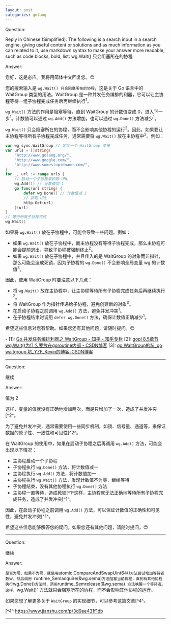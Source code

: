 ```yaml
---
layout: post
categories: golang
---
```

Question:

Reply in Chinese (Simplified).
The following is a search input in a search engine, giving useful content or solutions and as much information as you can related to it, use markdown syntax to make your answer more readable, such as code blocks, bold, list:
wg.Wait() 只会阻塞所在的协程

Answer:

您好，这是必应。我将用简体中文回复您。😊

您的搜索输入是 `wg.Wait() 只会阻塞所在的协程`，这是关于 Go 语言中的 WaitGroup 类型的用法。WaitGroup 是一种并发任务编排的利器，它可以让主协程等待一组子协程完成任务后再继续执行<sup>1</sup>。

`wg.Wait()` 方法的作用是阻塞等待，直到 WaitGroup 的计数值变成 0，进入下一步<sup>1</sup>。计数值可以通过 `wg.Add()` 方法增加，也可以通过 `wg.Done()` 方法减少<sup>1</sup>。

`wg.Wait()` 只会阻塞所在的协程，而不会影响其他协程的运行<sup>2</sup>。因此，如果要让主协程等待所有子协程完成任务，通常需要将 `wg.Wait()` 放在主协程中<sup>2</sup>。例如：

```go
var wg sync.WaitGroup // 定义一个 WaitGroup 变量
var urls = []string{
    "http://www.golang.org/",
    "http://www.google.com/",
    "http://www.somestupidname.com/",
}
for _, url := range urls {
    // 启动一个子协程来抓取 URL
    wg.Add(1) // 计数值加 1
    go func(url string) {
        defer wg.Done() // 计数值减 1
        // 抓取 URL
        http.Get(url)
    }(url)
}
// 等待所有子协程完成
wg.Wait()
```

如果将 `wg.Wait()` 放在子协程中，可能会导致一些问题。例如：

- 如果 `wg.Wait()` 放在子协程中，而主协程没有等待子协程完成，那么主协程可能会提前退出，导致子协程被强制终止<sup>2</sup>。
- 如果 `wg.Wait()` 放在子协程中，并且传入的是 WaitGroup 的对象而非指针，那么可能会造成死锁，因为子协程的 `wg.Done()` 不会影响全局变量 wg 的计数值<sup>3</sup>。

因此，使用 WaitGroup 时要注意以下几点：

- 将 `wg.Wait()` 放在主协程中，让主协程等待所有子协程完成任务后再继续执行<sup>2</sup>。
- 将 WaitGroup 作为指针传递给子协程，避免创建新的对象<sup>3</sup>。
- 在启动子协程之前调用 `wg.Add()` 方法，避免并发冲突<sup>1</sup>。
- 在子协程结束时调用 `defer wg.Done()` 方法，确保计数值正确减少<sup>1</sup>。

希望这些信息对您有帮助。如果您还有其他问题，请随时提问。😊

\-
\[1]: [Go 并发任务编排利器之 WaitGroup - 知乎 - 知乎专栏](https://zhuanlan.zhihu.com/p/350580031)
\[2]: [gopl 8.5章节wg.Wait()为什么要放在goroutine内部 - CSDN博客](https://blog.csdn.net/mathieu/article/details/107027015)
\[3]: [go WaitGroup的坑_go waitgroup 坑_YZF_Kevin的博客-CSDN博客](https://blog.csdn.net/yzf279533105/article/details/97041564)

<hr/>

Question:

继续

Answer:

值为 2

这样，变量的值就没有正确地增加两次，而是只增加了一次，造成了并发冲突[^2^。

为了避免并发冲突，通常需要使用一些同步机制，如锁、信号量、通道等，来保证数据的原子性、一致性和可见性[^2^。

在 WaitGroup 的使用中，如果在启动子协程之后再调用 `wg.Add()` 方法，可能会出现以下情况：

- 主协程启动一个子协程
- 子协程执行 `wg.Done()` 方法，将计数值减一
- 主协程执行 `wg.Add()` 方法，将计数值加一
- 主协程执行 `wg.Wait()` 方法，发现计数值不为零，继续等待
- 子协程结束，没有其他协程执行 `wg.Done()` 方法
- 主协程一直等待，造成死锁[^1^这样，主协程就无法正确地等待所有子协程完成任务，造成了并发冲突[^1^。

因此，在启动子协程之前调用 `wg.Add()` 方法，可以保证计数值的正确性和可见性，避免并发冲突[^1^。

希望这些信息能够解答您的疑问。如果您还有其他问题，请随时提问。😊


<hr/>

Question:

继续

Answer:

` 是否为零，如果不为零，就使用 `atomic.CompareAndSwapUint64()` 方法尝试增加等待者数 `w`，然后调用 `runtime_Semacquire(&wg.sema)` 方法阻塞当前协程，直到有其他协程执行 `wg.Done()` 方法时，调用 `runtime_Semrelease(&wg.sema)` 方法唤醒一个等待者。这样，`wg.Wait()` 方法就只会阻塞所在的协程，而不会影响其他协程的运行。

如果您想了解更多关于 `WaitGroup` 的实现细节，可以参考这篇文章[^4^。

[^4^ https://www.jianshu.com/p/3d9ee431f1db


<hr/>

